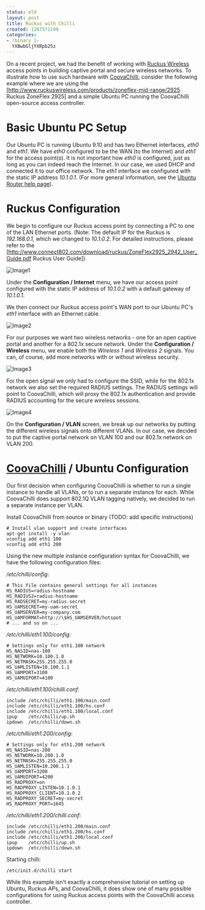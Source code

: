 ```yaml
---
status: old
layout: post
title: Ruckus with Chilli
created: 1267371199
categories:
- !binary |-
  YXBwbGljYXRpb25z
---
```

On a recent project, we had the benefit of working with
[Ruckus Wireless](http://www.ruckuswireless.com/) access points in
building captive portal and secure wireless networks. To illustrate
how to use such hardware with [CoovaChilli](/CoovaChilli), consider the following
example where we are using the
[http://www.ruckuswireless.com/products/zoneflex-mid-range/2925 Ruckus
ZoneFlex 2925] and a simple Ubuntu PC running the CoovaChilli
open-source access controller.

Basic Ubuntu PC Setup
=====================

Our Ubuntu PC is running Ubuntu 9.10 and has two Ethernet interfaces,
*eth0* and *eth1*. We have *eth0* configured to be the WAN (to
the Internet) and *eth1* for the access point(s). It is not
important how *eth0* is configured, just as long as you can indeed
reach the Internet. In our case, we used DHCP and connected it to our
office network. The *eth1* interface we configured with the static
IP address *10.1.0.1*. (For more general information, see the
[Ubuntu Router help page](https://help.ubuntu.com/community/Router)).

Ruckus Configuration
====================

We begin to configure our Ruckus access point by connecting a PC to
one of the LAN Ethernet ports. (Note: The default IP for the Ruckus is
*192.168.0.1*, which we changed to *10.1.0.2*. For detailed
instructions, please refer to the
[http://www.connect802.com/download/ruckus/ZoneFlex2925_2942_User_Guide.pdf
Ruckus User Guide]).

![Image1](/img/2010-02-28-ruckus-with-chilli/ruckus1.png)

Under the **Configuration / Internet** menu, we have our access
point configured with the static IP address of *10.1.0.2* with a
default gateway of *10.1.0.1*.

We then connect our Ruckus access point's WAN port to our Ubuntu PC's
*eth1* interface with an Ethernet cable.

![Image2](/img/2010-02-28-ruckus-with-chilli/ruckus2.png)

For our purposes we want two wireless networks - one for an open
captive portal and another for a 802.1x secure network. Under the
**Configuration / Wireless** menu, we enable both the *Wireless
1* and *Wireless 2* signals. You can, of course, add more networks
with or without wireless security.

![Image3](/img/2010-02-28-ruckus-with-chilli/ruckus3.png)

For the open signal we only had to configure the SSID, while for the
802.1x network we also set the required RADIUS settings. The RADIUS
settings will point to CoovaChilli, which will proxy the 802.1x
authentication and provide RADIUS accounting for the secure wireless
sessions.

![Image4](/img/2010-02-28-ruckus-with-chilli/ruckus4.png)

On the **Configuration / VLAN** screen, we break up our networks by
putting the different wireless signals onto different VLANs. In our
case, we decided to put the captive portal network on VLAN 100 and our
802.1x network on VLAN 200.

[CoovaChilli](/CoovaChilli) / Ubuntu Configuration
==================================================

Our first decision when configuring CoovaChilli is whether to run a
single instance to handle all VLANs, or to run a separate instance for
each. While CoovaChilli does support 802.1Q VLAN tagging natively, we
decided to run a separate instance per VLAN.

Install CoovaChilli from source or binary (TODO: add specific instructions)

    # Install vlan support and create interfaces
    apt-get install -y vlan
    vconfig add eth1 100
    vconfig add eth1 200

Using the new multiple instance configuration syntax for CoovaChilli,
we have the following configuration files:

*/etc/chilli/config*:

    # This file contains general settings for all instances
    HS_RADIUS=radius-hostname
    HS_RADIUS2=radius-hostname
    HS_RADSECRET=my-radius-secret
    HS_UAMSECRET=my-uam-secret
    HS_UAMSERVER=my-company.com
    HS_UAMFORMAT=http://\$HS_UAMSERVER/hotspot
    # ... and so on ...

*/etc/chilli/eth1.100/config*:

    # Settings only for eth1.100 network
    HS_NASID=nas-100
    HS_NETWORK=10.100.1.0
    HS_NETMASK=255.255.255.0
    HS_UAMLISTEN=10.100.1.1
    HS_UAMPORT=3100
    HS_UAMUIPORT=4100

*/etc/chilli/eth1.100/chilli.conf*:

    include /etc/chilli/eth1.100/main.conf
    include /etc/chilli/eth1.100/hs.conf
    include /etc/chilli/eth1.100/local.conf
    ipup    /etc/chilli/up.sh
    ipdown  /etc/chilli/down.sh

*/etc/chilli/eth1.200/config*:

    # Settings only for eth1.200 network
    HS_NASID=nas-200
    HS_NETWORK=10.200.1.0
    HS_NETMASK=255.255.255.0
    HS_UAMLISTEN=10.200.1.1
    HS_UAMPORT=3200
    HS_UAMUIPORT=4200
    HS_RADPROXY=on
    HS_RADPROXY_LISTEN=10.1.0.1
    HS_RADPROXY_CLIENT=10.1.0.2
    HS_RADPROXY_SECRET=my-secret
    HS_RADPROXY_PORT=1645

*/etc/chilli/eth1.200/chilli.conf*:

    include /etc/chilli/eth1.200/main.conf
    include /etc/chilli/eth1.200/hs.conf
    include /etc/chilli/eth1.200/local.conf
    ipup    /etc/chilli/up.sh
    ipdown  /etc/chilli/down.sh

Starting chilli:

    /etc/init.d/chilli start

While this example isn't exactly a comprehensive tutorial on setting
up Ubuntu, Ruckus APs, and CoovaChilli, it does show one of many
possible configurations for using Ruckus access points with the
CoovaChilli access controller.
